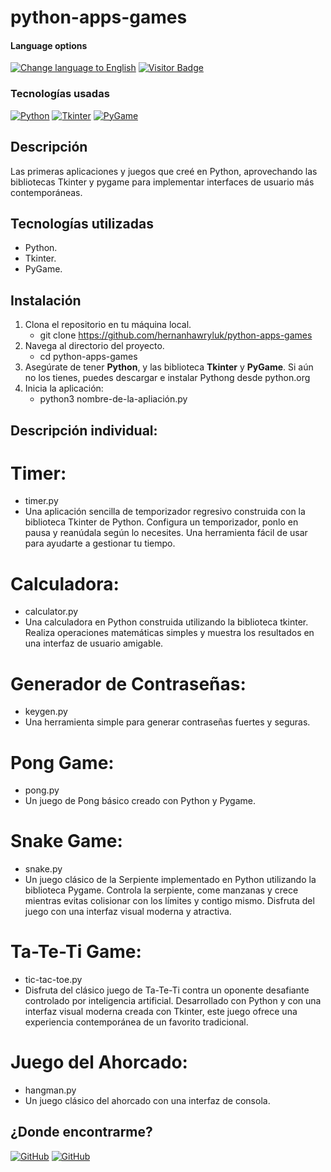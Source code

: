 # python-apps-games

<div>
<h4>Language options</h4>
  <a href="https://github.com/hernanhawryluk/python-apps-games/blob/main/README.md"><img alt="Change language to English" src="https://img.shields.io/badge/language-english-yellow.svg"></a>
  <a href="#"><img alt="Visitor Badge" src="https://visitor-badge.laobi.icu/badge?page_id=hernanhawryluk.python-apps-games"></a>
</div>
<div>
  <h3>Tecnologías usadas</h3>
  <a href="#"><img alt="Python" src="https://img.shields.io/badge/Python-0.72.6-blue?logo=python"></a>
  <a href="#"><img alt="Tkinter" src="https://img.shields.io/badge/Tkinter-3.12.0-blue?logo=tkinter"></a>
  <a href="#"><img alt="PyGame" src="https://img.shields.io/badge/PyGame-10.5.2-blue?logo=pygame"></a>
</div>

## Descripción

Las primeras aplicaciones y juegos que creé en Python, aprovechando las bibliotecas Tkinter y pygame para implementar interfaces de usuario más contemporáneas.

## Tecnologías utilizadas

- Python.
- Tkinter.
- PyGame.

## Instalación

1. Clona el repositorio en tu máquina local.
   - git clone https://github.com/hernanhawryluk/python-apps-games
2. Navega al directorio del proyecto.
   - cd python-apps-games
3. Asegúrate de tener **Python**, y las biblioteca **Tkinter** y **PyGame**. Si aún no los tienes, puedes descargar e instalar Pythong desde python.org
4. Inicia la aplicación:
   - python3 nombre-de-la-apliación.py

## Descripción individual:

# Timer:

- timer.py
- Una aplicación sencilla de temporizador regresivo construida con la biblioteca Tkinter de Python. Configura un temporizador, ponlo en pausa y reanúdala según lo necesites. Una herramienta fácil de usar para ayudarte a gestionar tu tiempo.

# Calculadora:

- calculator.py
- Una calculadora en Python construida utilizando la biblioteca tkinter. Realiza operaciones matemáticas simples y muestra los resultados en una interfaz de usuario amigable.

# Generador de Contraseñas:

- keygen.py
- Una herramienta simple para generar contraseñas fuertes y seguras.

# Pong Game:

- pong.py
- Un juego de Pong básico creado con Python y Pygame.

# Snake Game:

- snake.py
- Un juego clásico de la Serpiente implementado en Python utilizando la biblioteca Pygame. Controla la serpiente, come manzanas y crece mientras evitas colisionar con los límites y contigo mismo. Disfruta del juego con una interfaz visual moderna y atractiva.

# Ta-Te-Ti Game:

- tic-tac-toe.py
- Disfruta del clásico juego de Ta-Te-Ti contra un oponente desafiante controlado por inteligencia artificial. Desarrollado con Python y con una interfaz visual moderna creada con Tkinter, este juego ofrece una experiencia contemporánea de un favorito tradicional.

# Juego del Ahorcado:

- hangman.py
- Un juego clásico del ahorcado con una interfaz de consola.

## ¿Donde encontrarme?

<div>
  <a href="https://github.com/hernanhawryluk"><img alt="GitHub" src="https://img.shields.io/badge/GitHub-grey?style=for-the-badge&logo=github"></a>
  <a href="https://www.linkedin.com/in/hernan-hawryluk"><img alt="GitHub" src="https://img.shields.io/badge/LinkedIn-blue?style=for-the-badge&logo=linkedin"></a>
</div>
